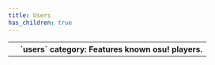 ```yaml
---
title: Users
has_children: true
---
```

<table>
<tbody><tr>
<th>
</th><th>
`users` category: Features known osu! players.

